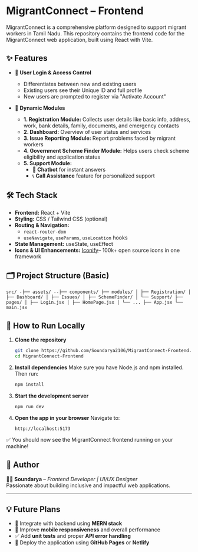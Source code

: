 # MigrantConnect – Frontend

MigrantConnect is a comprehensive platform designed to support migrant workers in Tamil Nadu. This repository contains the frontend code for the MigrantConnect web application, built using React with Vite.

## ✨ Features

- 🔐 **User Login & Access Control**
  - Differentiates between new and existing users
  - Existing users see their Unique ID and full profile
  - New users are prompted to register via "Activate Account"

- 🧾 **Dynamic Modules**
  - **1. Registration Module:** Collects user details like basic info, address, work, bank details, family, documents, and emergency contacts
  - **2. Dashboard:** Overview of user status and services
  - **3. Issue Reporting Module:** Report problems faced by migrant workers
  - **4. Government Scheme Finder Module:** Helps users check scheme eligibility and application status
  - **5. Support Module:**
    - 🤖 **Chatbot** for instant answers
    - 📞 **Call Assistance** feature for personalized support

## 🛠 Tech Stack

- **Frontend:** React + Vite
- **Styling:** CSS / Tailwind CSS (optional)
- **Routing & Navigation:**
  - `react-router-dom`
  - `useNavigate`, `useParams`, `useLocation` hooks
- **State Management:** useState, useEffect
- **Icons & UI Enhancements:** [Iconify](https://iconify.design/)– 100k+ open source icons in one framework



## 🗂 Project Structure (Basic)

```
src/ -├── assets/ --├── components/ ├── modules/ │ ├── Registration/ │ ├── Dashboard/ │ ├── Issues/ │ ├── SchemeFinder/ │ └── Support/ ├── pages/ │ ├── Login.jsx │ ├── HomePage.jsx │ └── ... ├── App.jsx └── main.jsx
```

## 🚀 How to Run Locally

1. **Clone the repository**
   ```bash
   git clone https://github.com/Soundarya2106/MigrantConnect-Frontend.git
   cd MigrantConnect-Frontend
   ```

2. **Install dependencies**
   Make sure you have Node.js and npm installed. Then run:
   ```bash
   npm install
   ```

3. **Start the development server**
   ```bash
   npm run dev
   ```

4. **Open the app in your browser**
   Navigate to:
   ```
   http://localhost:5173
   ```

✅ You should now see the MigrantConnect frontend running on your machine!

## 📌 Author

👩‍💻 **Soundarya** – *Frontend Developer | UI/UX Designer*  
Passionate about building inclusive and impactful web applications.

---

## 💡 Future Plans

- 🔗 Integrate with backend using **MERN stack**
- 📱 Improve **mobile responsiveness** and overall performance
- ✅ Add **unit tests** and proper **API error handling**
- 🚀 Deploy the application using **GitHub Pages** or **Netlify**
